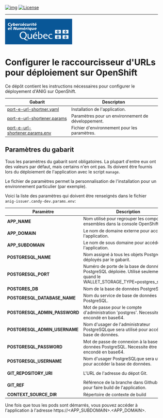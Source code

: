 <!-- ENTETE -->
[![img](https://img.shields.io/badge/Cycle%20de%20Vie-Phase%20d%C3%A9couverte-339999)](https://www.quebec.ca/gouv/politiques-orientations/vitrine-numeriqc/accompagnement-des-organismes-publics/demarche-conception-services-numeriques)
[![License](https://img.shields.io/badge/Licence-LiLiQ--R-blue)](LICENSE)

---

<div>
    <a target="_blank" href="https://www.quebec.ca/gouvernement/ministere/cybersecurite-numerique">
      <img src="https://github.com/CQEN-QDCE/.github/blob/main/images/mcn.png" alt="Logo du Ministère de la cybersécurité et du numérique" />
    </a>
</div>
<!-- FIN ENTETE -->

# Configurer le raccourcisseur d'URLs pour déploiement sur OpenShift

Ce dépôt contient les instructions nécessaires pour configurer le déployement d'ANIG sur OpenShift.

| Gabarit  | Descripton |
| -------- | ---------- |
| [port-e-url-shortner.yaml](../../openshift/templates/raccourci-url/port-e-url-shortner.yaml) | Installation de l'application. |
| [port-e-url-shortener.params](../../openshift/templates/raccourci-url/port-e-url-shortener.params) | Paramètres pour un environnement de développement. |
| [port-e-url-shortener.params.env](../../openshift/templates/raccourci-url/port-e-url-shortener.params.env) | Fichier d'environnement pour les paramètres. |

## Paramètres du gabarit

Tous les paramètres du gabarit sont obligatoires. La plupart d'entre eux ont des valeurs par défaut, mais certains n'en ont pas. Ils doivent être fournis lors du déploiement de l'application avec le script `manage`. 

Le fichier de paramètres permet la personnalisation de l'installation pour un environnement particulier (par exemple). 

Voici la liste des paramètres qui doivent être renseignés dans le fichier `anig-issuer.candy-dev.params.env`: 

| Paramètre | Description | Défaut      |
| --------- | ----------- | ----------- |
| **APP_NAME** | Nom utilisé pour regrouper les composantes ensembles dans la console OpenShift. | exp-port-e-raccourci |
| **APP_DOMAIN** | Le nom de domaine externe pour accéder à l'application. | |
| **APP_SUBDOMAIN** | Le nom de sous domaine pour accéder à l'application. | raccourci |
| **POSTGRESQL_NAME** | Nom assigné à tous les objets PostgreSQL déployés par le gabarit. | postgres-database |
| **POSTGRESQL_PORT** | Numéro de porte de la base de données PostgreSQL déploiée. Utilisé seulement quand le WALLET_STORAGE_TYPE=postgres_storage.  | 5432 |
| **POSTGRES_DB** | Nom de la base de données PostgreSQL.| porte |
| **POSTGRESQL_DATABASE_NAME** | Nom du service de base de données PostgreSQL. | porte |
| **POSTGRESQL_ADMIN_PASSWORD** | Mot de passe pour le compte d'administration 'postgres'. Necessite être encondé en base64.  | {auto-généré} |
| **POSTGRESQL_ADMIN_USERNAME** | Nom d'usager de l'administrateur PostgreSQLque sera utilisé pour accéder la base de données. | postgres |
| **POSTGRESQL_PASSWORD** | Mot de passe de connexion à la base de données PostgreSQL. Necessite être encondé en base64. | {auto-généré} |
| **POSTGRESQL_USERNAME** | Nom d'usager PostgreSQLque sera utilisé pour accéder la base de données. | dbuser |
| **GIT_REPOSITORY_URI** | L'URL de l'adresse du dépot Git. | https://github.com/CQEN-QDCE/exp-port-e.git |
| **GIT_REF** | Référence de la branche dans Github utilisée pour faire build de l'application. | dev |
| **CONTEXT_SOURCE_DIR** | Répertoire de contexte de build | Raccourcir-URL |


Une fois que tous les pods sont démarrés, vous pouvez accéder à l'application à l'adresse https://<APP_SUBDOMAIN>.<APP_DOMAIN>.